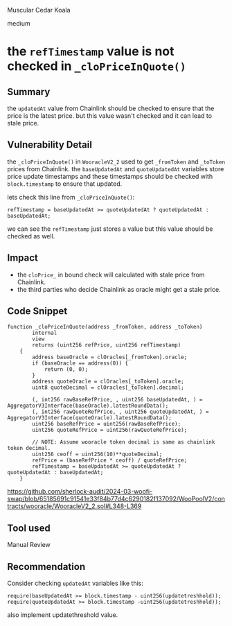 Muscular Cedar Koala

medium

# the `refTimestamp` value is not checked in `_cloPriceInQuote()`

## Summary
the `updatedAt` value from Chainlink should be checked to ensure that the price is the latest price. but this value wasn't checked and it can lead to stale price.

## Vulnerability Detail
the `_cloPriceInQuote()` in `WooracleV2_2` used to get `_fromToken` and `_toToken` prices from Chainlink. the `baseUpdatedAt` and `quoteUpdatedAt` variables store price update timestamps and these timestamps should be checked with `block.timestamp` to ensure that updated.

lets check this line from `_cloPriceInQuote()`:
```solidity
refTimestamp = baseUpdatedAt >= quoteUpdatedAt ? quoteUpdatedAt : baseUpdatedAt;
```
we can see the `refTimestamp` just stores a value but this value should be checked as well.

## Impact
- the `cloPrice_` in bound check will calculated with stale price from Chainlink.
- the third parties who decide Chainlink as oracle might get a stale price.

## Code Snippet
```solidity
function _cloPriceInQuote(address _fromToken, address _toToken)
        internal
        view
        returns (uint256 refPrice, uint256 refTimestamp)
    {
        address baseOracle = clOracles[_fromToken].oracle;
        if (baseOracle == address(0)) {
            return (0, 0);
        }
        address quoteOracle = clOracles[_toToken].oracle;
        uint8 quoteDecimal = clOracles[_toToken].decimal;

        (, int256 rawBaseRefPrice, , uint256 baseUpdatedAt, ) = AggregatorV3Interface(baseOracle).latestRoundData();
        (, int256 rawQuoteRefPrice, , uint256 quoteUpdatedAt, ) = AggregatorV3Interface(quoteOracle).latestRoundData();
        uint256 baseRefPrice = uint256(rawBaseRefPrice);
        uint256 quoteRefPrice = uint256(rawQuoteRefPrice);

        // NOTE: Assume wooracle token decimal is same as chainlink token decimal.
        uint256 ceoff = uint256(10)**quoteDecimal;
        refPrice = (baseRefPrice * ceoff) / quoteRefPrice;
        refTimestamp = baseUpdatedAt >= quoteUpdatedAt ? quoteUpdatedAt : baseUpdatedAt;
    } 
```
https://github.com/sherlock-audit/2024-03-woofi-swap/blob/65185691c91541e33f84b77d4c6290182f137092/WooPoolV2/contracts/wooracle/WooracleV2_2.sol#L348-L369

## Tool used
Manual Review

## Recommendation
Consider checking `updatedAt` variables like this:
```solidity
require(baseUpdatedAt >= block.timestamp - uint256(updatetreshhold));
require(quoteUpdatedAt >= block.timestamp -uint256(updatetreshhold));
```
also implement updatethreshold value.